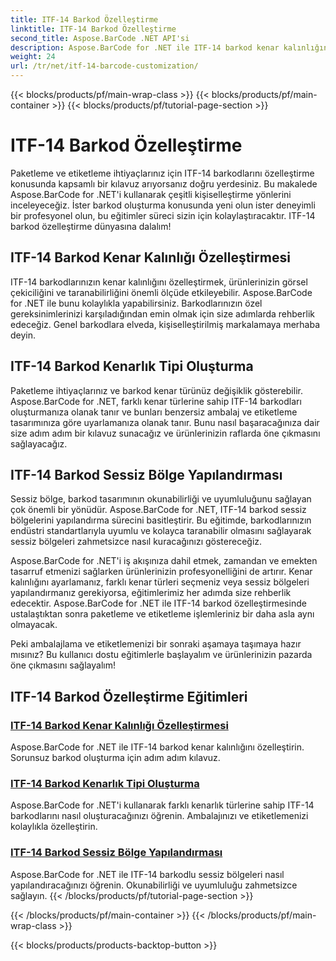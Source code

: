 ```yaml
---
title: ITF-14 Barkod Özelleştirme
linktitle: ITF-14 Barkod Özelleştirme
second_title: Aspose.BarCode .NET API'si
description: Aspose.BarCode for .NET ile ITF-14 barkod kenar kalınlığını ve türlerini özelleştirmeyi öğrenin. Ambalajınızı ve etiketlemenizi zahmetsizce optimize edin.
weight: 24
url: /tr/net/itf-14-barcode-customization/
---
```


{{< blocks/products/pf/main-wrap-class >}}
{{< blocks/products/pf/main-container >}}
{{< blocks/products/pf/tutorial-page-section >}}

# ITF-14 Barkod Özelleştirme

Paketleme ve etiketleme ihtiyaçlarınız için ITF-14 barkodlarını özelleştirme konusunda kapsamlı bir kılavuz arıyorsanız doğru yerdesiniz. Bu makalede Aspose.BarCode for .NET'i kullanarak çeşitli kişiselleştirme yönlerini inceleyeceğiz. İster barkod oluşturma konusunda yeni olun ister deneyimli bir profesyonel olun, bu eğitimler süreci sizin için kolaylaştıracaktır. ITF-14 barkod özelleştirme dünyasına dalalım!

## ITF-14 Barkod Kenar Kalınlığı Özelleştirmesi
ITF-14 barkodlarınızın kenar kalınlığını özelleştirmek, ürünlerinizin görsel çekiciliğini ve taranabilirliğini önemli ölçüde etkileyebilir. Aspose.BarCode for .NET ile bunu kolaylıkla yapabilirsiniz. Barkodlarınızın özel gereksinimlerinizi karşıladığından emin olmak için size adımlarda rehberlik edeceğiz. Genel barkodlara elveda, kişiselleştirilmiş markalamaya merhaba deyin.

## ITF-14 Barkod Kenarlık Tipi Oluşturma
Paketleme ihtiyaçlarınız ve barkod kenar türünüz değişiklik gösterebilir. Aspose.BarCode for .NET, farklı kenar türlerine sahip ITF-14 barkodları oluşturmanıza olanak tanır ve bunları benzersiz ambalaj ve etiketleme tasarımınıza göre uyarlamanıza olanak tanır. Bunu nasıl başaracağınıza dair size adım adım bir kılavuz sunacağız ve ürünlerinizin raflarda öne çıkmasını sağlayacağız.

## ITF-14 Barkod Sessiz Bölge Yapılandırması
Sessiz bölge, barkod tasarımının okunabilirliği ve uyumluluğunu sağlayan çok önemli bir yönüdür. Aspose.BarCode for .NET, ITF-14 barkod sessiz bölgelerini yapılandırma sürecini basitleştirir. Bu eğitimde, barkodlarınızın endüstri standartlarıyla uyumlu ve kolayca taranabilir olmasını sağlayarak sessiz bölgeleri zahmetsizce nasıl kuracağınızı göstereceğiz.

Aspose.BarCode for .NET'i iş akışınıza dahil etmek, zamandan ve emekten tasarruf etmenizi sağlarken ürünlerinizin profesyonelliğini de artırır. Kenar kalınlığını ayarlamanız, farklı kenar türleri seçmeniz veya sessiz bölgeleri yapılandırmanız gerekiyorsa, eğitimlerimiz her adımda size rehberlik edecektir. Aspose.BarCode for .NET ile ITF-14 barkod özelleştirmesinde ustalaştıktan sonra paketleme ve etiketleme işlemleriniz bir daha asla aynı olmayacak.

Peki ambalajlama ve etiketlemenizi bir sonraki aşamaya taşımaya hazır mısınız? Bu kullanıcı dostu eğitimlerle başlayalım ve ürünlerinizin pazarda öne çıkmasını sağlayalım!
## ITF-14 Barkod Özelleştirme Eğitimleri
### [ITF-14 Barkod Kenar Kalınlığı Özelleştirmesi](./itf-14-barcode-border-thickness-customization/)
Aspose.BarCode for .NET ile ITF-14 barkod kenar kalınlığını özelleştirin. Sorunsuz barkod oluşturma için adım adım kılavuz.
### [ITF-14 Barkod Kenarlık Tipi Oluşturma](./itf-14-barcode-border-type-generation/)
Aspose.BarCode for .NET'i kullanarak farklı kenarlık türlerine sahip ITF-14 barkodlarını nasıl oluşturacağınızı öğrenin. Ambalajınızı ve etiketlemenizi kolaylıkla özelleştirin.
### [ITF-14 Barkod Sessiz Bölge Yapılandırması](./itf-14-barcode-quiet-zone-configuration/)
Aspose.BarCode for .NET ile ITF-14 barkodlu sessiz bölgeleri nasıl yapılandıracağınızı öğrenin. Okunabilirliği ve uyumluluğu zahmetsizce sağlayın.
{{< /blocks/products/pf/tutorial-page-section >}}

{{< /blocks/products/pf/main-container >}}
{{< /blocks/products/pf/main-wrap-class >}}

{{< blocks/products/products-backtop-button >}}

